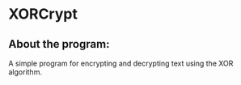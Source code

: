 # XORCrypt

## About the program:
A simple program for encrypting and decrypting text using the XOR algorithm.